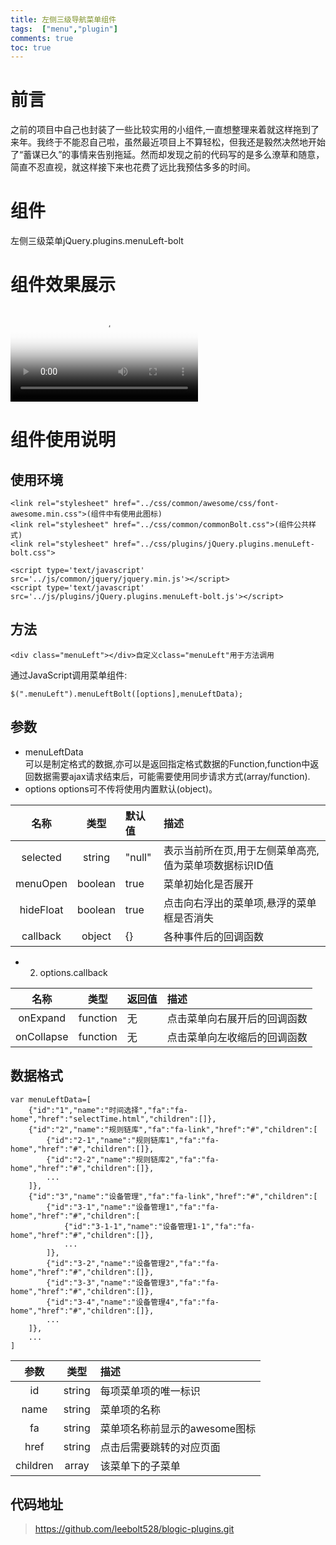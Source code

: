 ```yaml
---
title: 左侧三级导航菜单组件
tags:  ["menu","plugin"]
comments: true
toc: true
---
```

# 前言
之前的项目中自己也封装了一些比较实用的小组件,一直想整理来着就这样拖到了来年。我终于不能忍自己啦，虽然最近项目上不算轻松，但我还是毅然决然地开始了“蓄谋已久”的事情来告别拖延。然而却发现之前的代码写的是多么潦草和随意，简直不忍直视，就这样接下来也花费了远比我预估多多的时间。
<!-- more -->
# 组件
左侧三级菜单jQuery.plugins.menuLeft-bolt
# 组件效果展示
<video id="video" controls="controls"   preload="preload" poster="\img\public\head.jpg">
    <source id="mp4" src="\video\plugin\Video_menuLeft.mp4" type="video/mp4">
    <source id="webm" src="http://media.w3.org/2010/05/sintel/trailer.webm" type="video/webm">
    <source id="ogv" src="http://media.w3.org/2010/ 05/sintel/trailer.ogv" type="video/ogg">
</video>

# 组件使用说明
## 使用环境

    <link rel="stylesheet" href="../css/common/awesome/css/font-awesome.min.css">(组件中有使用此图标)
    <link rel="stylesheet" href="../css/common/commonBolt.css">(组件公共样式)
    <link rel="stylesheet" href="../css/plugins/jQuery.plugins.menuLeft-bolt.css">

    <script type='text/javascript' src='../js/common/jquery/jquery.min.js'></script>
    <script type='text/javascript' src='../js/plugins/jQuery.plugins.menuLeft-bolt.js'></script>

## 方法

    <div class="menuLeft"></div>自定义class="menuLeft"用于方法调用

通过JavaScript调用菜单组件:

    $(".menuLeft").menuLeftBolt([options],menuLeftData);

## 参数
* menuLeftData     
可以是制定格式的数据,亦可以是返回指定格式数据的Function,function中返回数据需要ajax请求结束后，可能需要使用同步请求方式(array/function).
* options
options可不传将使用内置默认(object)。

| 名称          | 类型           | 默认值  | 描述  |
| :-----------: |:-------------:| :-----  |:-----|
| selected      | string        | "null"  |表示当前所在页,用于左侧菜单高亮,值为菜单项数据标识ID值|
| menuOpen      | boolean       |  true   |菜单初始化是否展开|
| hideFloat     | boolean       |  true   |点击向右浮出的菜单项,悬浮的菜单框是否消失|
| callback      | object        |   {}    |各种事件后的回调函数|

* 2. options.callback

| 名称          | 类型           | 返回值  | 描述  |
| :-----------: |:-------------:| :-----  |:-----|
| onExpand      | function       | 无     |点击菜单向右展开后的回调函数|
| onCollapse    | function       |  无    |点击菜单向左收缩后的回调函数|
## 数据格式

    var menuLeftData=[
        {"id":"1","name":"时间选择","fa":"fa-home","href":"selectTime.html","children":[]},
        {"id":"2","name":"规则链库","fa":"fa-link","href":"#","children":[
            {"id":"2-1","name":"规则链库1","fa":"fa-home","href":"#","children":[]},
            {"id":"2-2","name":"规则链库2","fa":"fa-home","href":"#","children":[]},
            ...
        ]},
        {"id":"3","name":"设备管理","fa":"fa-link","href":"#","children":[
            {"id":"3-1","name":"设备管理1","fa":"fa-home","href":"#","children":[
                {"id":"3-1-1","name":"设备管理1-1","fa":"fa-home","href":"#","children":[]},
                ...
            ]},
            {"id":"3-2","name":"设备管理2","fa":"fa-home","href":"#","children":[]},
            {"id":"3-3","name":"设备管理3","fa":"fa-home","href":"#","children":[]},
            {"id":"3-4","name":"设备管理4","fa":"fa-home","href":"#","children":[]},
            ...
        ]},
        ...
    ]


| 参数     | 类型       | 描述    |
| :------: |:---------:| :-----  |
| id       | string    | 每项菜单项的唯一标识  |
| name     | string    | 菜单项的名称   |
| fa       | string    | 菜单项名称前显示的awesome图标   |
| href     | string    | 点击后需要跳转的对应页面    |
| children | array     | 该菜单下的子菜单    |

## 代码地址
>https://github.com/leebolt528/blogic-plugins.git
    





